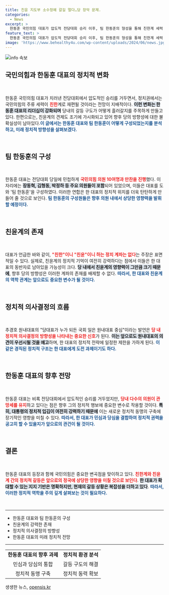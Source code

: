 ```yaml
---
title: 친윤 지도부 소수정예 갈길 멀다…당 장악 문제.
categories:
  - News
excerpt: >
  한동훈 국민의힘 대표가 압도적 전당대회 승리 이후, 팀 한동훈의 형성을 통해 친한계 세력 강화에 나섰다. 그러나 친윤계의 견제가 만만치 않아 당 내 권력 재편이 어떻게 전개될지 귀추가 주목된다.
feature_text: >
  한동훈 국민의힘 대표가 압도적 전당대회 승리 이후, 팀 한동훈의 형성을 통해 친한계 세력 강화에 나섰다. 그러나 친윤계의 견제가 만만치 않아 당 내 권력 재편이 어떻게 전개될지 귀추가 주목된다.
image: 'https://www.behealthy4u.com/wp-content/uploads/2024/06/news.jpg'
---
```


<p><img src="https://www.behealthy4u.com/wp-content/uploads/2024/06/news.jpg" alt="info 속보" /></p>

<h2 data-ke-size="size26">국민의힘과 한동훈 대표의 정치적 변화</h2>

<p data-ke-size="size16">&nbsp;</p> 

<p>한동훈 국민의힘 대표가 치러낸 전당대회에서 압도적인 승리를 거두면서, 정치권에서는 국민의힘의 주류 세력이 <b><span style="color: #ee2323;">친한</span></b>계로 재편될 것이라는 전망이 지배적이다. <b><span style="background-color: #21538527;">이런 변화는 한동훈 대표의 리더십이 강화되며</span></b> 당내의 갈등 구도가 어떻게 흘러갈지를 주목하게 만들고 있다. 한편으로는, 친윤계의 견제도 조기에 가시화되고 있어 향후 당의 방향성에 대한 불확실성이 남아있다.<b><span style="color: #1a5490;">이 글에서는 한동훈 대표와 팀 한동훈이 어떻게 구성되었는지를 분석하고, 미래 정치적 방향성을 살펴보겠다.</span></b></p>

<p data-ke-size="size16">&nbsp;</p> 

<h2 data-ke-size="size26">팀 한동훈의 구성</h2>

<p data-ke-size="size16">&nbsp;</p> 

<p>한동훈 대표는 전당대회 당일에 민첩하게 <b><span style="color: #ee2323;">국민의힘 의원 10여명과 만찬을 진행</span></b>했다. 이 자리에는 <b><span style="background-color: #21538527;">장동혁, 김형동, 박정하 등 주요 의원들이 포함</span></b>되어 있었으며, 이들은 대표를 도와 '팀 한동훈'을 구성하였다. 이러한 연합은 한 대표의 정치적 위치를 더욱 탄탄하게 만들어 줄 것으로 보인다. <b><span style="color: #1a5490;">팀 한동훈의 구성원들은 향후 의원 내에서 상당한 영향력을 발휘할 예정이다.</span></b></p>

<p data-ke-size="size16">&nbsp;</p> 

<h2 data-ke-size="size26">친윤계의 존재</h2>

<p data-ke-size="size16">&nbsp;</p> 

<p>대표가 언급한 바와 같이, <b><span style="color: #ee2323;">"친한"이니 "친윤"이니 하는 정치 계파는 없다</span></b>는 주장은 표면적일 수 있다. 실제로, 친윤계의 정치적 기억이 여전히 강력하다는 점에서 이들은 한 대표의 동반자로 남아있을 가능성이 크다. <b><span style="background-color: #21538527;">당 내에서 친윤계의 영향력이 그만큼 크기 때문에</span></b>, 향후 당의 방향성은 이러한 계파의 존재를 배제할 수 없다. <b><span style="color: #1a5490;">따라서, 한 대표와 친윤계의 역학 관계는 앞으로도 중요한 변수가 될 것이다.</span></b></p>

<p data-ke-size="size16">&nbsp;</p> 

<h2 data-ke-size="size26">정치적 의사결정의 흐름</h2>

<p data-ke-size="size16">&nbsp;</p> 

<p>추경호 원내대표의 "당대표가 누가 되든 국회 일은 원내대표 중심"이라는 발언은 <b><span style="color: #ee2323;">당 내 정치적 의사결정의 방향성을 나타내는 중요한 신호</span></b>가 된다. <b><span style="background-color: #21538527;">이는 앞으로도 원내대표의 의견이 우선시될 것을 예고</span></b>하며, 한 대표의 정치적 전략에 일정한 제한을 가하게 된다. <b><span style="color: #1a5490;">이같은 경직된 정치적 구조는 한 대표에게 도전 과제이기도 하다.</span></b></p>

<p data-ke-size="size16">&nbsp;</p> 

<h2 data-ke-size="size26">한동훈 대표의 향후 전망</h2>

<p data-ke-size="size16">&nbsp;</p> 

<p>한동훈 대표는 비록 전당대회에서 압도적인 승리를 거두었지만, <b><span style="color: #ee2323;">당내 다수의 의원이 관망세를 유지</span></b>하고 있다는 점은 향후 그의 정치적 행보에 중요한 변수로 작용할 것이다. <b><span style="background-color: #21538527;">특히, 대통령의 정치적 입김이 여전히 강력하기 때문에</span></b> 이는 새로운 정치적 동맹의 구축에 장기적인 영향을 미칠 수 있다. <b><span style="color: #1a5490;">따라서, 한 대표가 민심과 당심을 결합하여 정치적 권력을 공고히 할 수 있을지가 앞으로의 관건이 될 것이다.</span></b></p>

<p data-ke-size="size16">&nbsp;</p> 

<h2 data-ke-size="size26">결론</h2>

<p data-ke-size="size16">&nbsp;</p> 

<p>한동훈 대표의 등장과 함께 국민의힘은 중요한 변곡점을 맞이하고 있다. <b><span style="color: #ee2323;">친한계와 친윤계 간의 정치적 갈등은 앞으로의 정국에 상당한 영향을 미칠 것으로 보인다</span></b>. <b><span style="background-color: #21538527;">한 대표가 확대할 수 있는 지지 기반은 명확하지만, 현재의 갈등 상황은 복잡성을 더하고 있다</span></b>. <b><span style="color: #1a5490;">따라서, 이러한 정치적 역학을 주의 깊게 살펴보는 것이 필요하다.</span></b></p>

<p data-ke-size="size16">&nbsp;</p> 

<hr />

<ul>
  <li>한동훈 대표와 팀 한동훈의 구성</li>
  <li>친윤계의 강력한 존재</li>
  <li>정치적 의사결정의 방향성</li>
  <li>한동훈 대표의 미래 정치적 전망</li>
</ul>

<hr />

<table style="width: 100%;">
  <tr>
    <td style="text-align: center; height: 17px;"><b>한동훈 대표의 향후 과제</b></td>
    <td style="text-align: center; height: 17px;"><b>정치적 환경 분석</b></td>
  </tr>
  <tr>
    <td style="text-align: center; height: 17px;">민심과 당심의 통합</td>
    <td style="text-align: center; height: 17px;">갈등 구도의 해결</td>
  </tr>
  <tr>
    <td style="text-align: center; height: 17px;">정치적 동맹 구축</td>
    <td style="text-align: center; height: 17px;">정치적 동력 확보</td>
  </tr>
</table>
생생한 뉴스, <a href="https://opensis.kr" rel="dofollow">opensis.kr</a>



